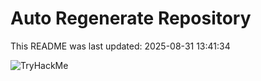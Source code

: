# Auto Regenerate Repository

This README was last updated: 2025-08-31 13:41:34

 ![TryHackMe](https://tryhackme.com/badge/533634)